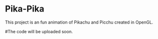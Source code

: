 # Pika-Pika
This project is an fun animation of Pikachu and Picchu created in OpenGL.

#The code will be uploaded soon.
